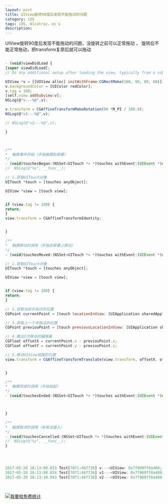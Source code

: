 ```yaml
---
layout: post
title: UIView旋转90度后发现不能拖动的问题
category: iOS
tags: iOS, Alcatraz，os x
description:
---
```


UIView旋转90度后发现不能拖动的问题，没旋转之前可以正常拖动 ， 旋转后不能正常拖动，把transform复原后就可以拖动

```javascript

- (void)viewDidLoad {
[super viewDidLoad];
// Do any additional setup after loading the view, typically from a nib.

UIView *v = [[UIView alloc] initWithFrame:CGRectMake(100, 90, 80, 80)];
v.backgroundColor = [UIColor redColor];
v.tag = 100;
[self.view addSubview:v];
NSLog(@"v---%@",v);

v.transform = CGAffineTransformMakeRotation(90 *M_PI / 180.0);
NSLog(@"v1---%@",v);

// NSLog(@"v2---%@",v);

}



/**
*  触摸事件开始（手指触摸到屏幕）
*/
- (void)touchesBegan:(NSSet<UITouch *> *)touches withEvent:(UIEvent *)event {
//  NSLog(@"%s", __func__);

// 1.获取UITouch对象
UITouch *touch = [touches anyObject];

UIView *view = [touch view];


if (view.tag != 100) {
return;
}
view.transform = CGAffineTransformIdentity;


}

/**
*  触摸移动时调用（手指在屏幕上移动）
*/
- (void)touchesMoved:(NSSet<UITouch *> *)touches withEvent:(UIEvent *)event {

// 1.获取UITouch对象
UITouch *touch = [touches anyObject];

UIView *view = [touch view];


if (view.tag != 100) {
return;
}

// 2.获取当前手指点的位置
CGPoint currentPoint = [touch locationInView: [UIApplication sharedApplication].keyWindow];

// 3.获取上一个手指点的位置
CGPoint previouPoint = [touch previousLocationInView: [UIApplication sharedApplication].keyWindow];

// 4.算出2次移动的偏移量
CGFloat offsetX = currentPoint.x - previouPoint.x;
CGFloat offsetY = currentPoint.y - previouPoint.y;

// 5.移动UIView视图的位置
view.transform = CGAffineTransformTranslate(view.transform, offsetX, offsetY);


}

/**
*  触摸完成时调用（手指抬起）
*/
- (void)touchesEnded:(NSSet<UITouch *> *)touches withEvent:(UIEvent *)event {



}

/**
*  触摸取消时调用（有电话接入）
*/
- (void)touchesCancelled:(NSSet<UITouch *> *)touches withEvent:(UIEvent *)event {
//  NSLog(@"%s", __func__);
}




2017-05-20 18:13:08.023 Test[7071:467736] v---<UIView: 0x7f909ff0a480; frame = (100 90; 80 80); tag = 100; layer = <CALayer: 0x60000003e440>>
2017-05-20 18:13:08.024 Test[7071:467736] v1---<UIView: 0x7f909ff0a480; frame = (100 90; 80 80); transform = [6.123233995736766e-17, 1, -1, 6.123233995736766e-17, 0, 0]; tag = 100; layer = <CALayer: 0x60000003e440>>
2017-05-20 18:13:10.943 Test[7071:467736] v2---<UIView: 0x7f909ff0a480; frame = (100 90; 80 80); tag = 100; layer = <CALayer: 0x60000003e440>>




```






<script language="javascript" type="text/javascript" src="//js.users.51.la/19176892.js"></script>
<noscript><a href="//www.51.la/?19176892" target="_blank"><img alt="&#x6211;&#x8981;&#x5566;&#x514D;&#x8D39;&#x7EDF;&#x8BA1;" src="//img.users.51.la/19176892.asp" style="border:none" /></a></noscript>


